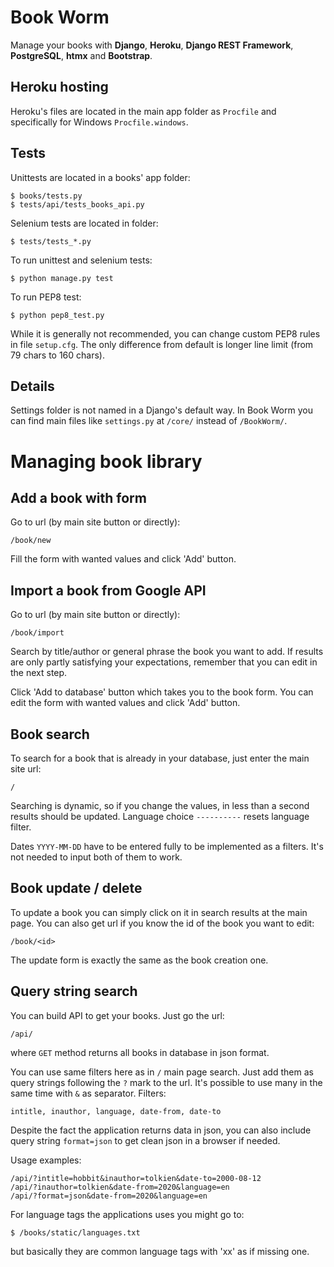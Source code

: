 # Book Worm
Manage your books with **Django**, **Heroku**, **Django REST Framework**,
**PostgreSQL**, **htmx** and **Bootstrap**.

## Heroku hosting
Heroku's files are located in the main app folder as ``Procfile`` 
and specifically for Windows ``Procfile.windows``.

## Tests
Unittests are located in a books' app folder:
~~~~
$ books/tests.py
$ tests/api/tests_books_api.py
~~~~
Selenium tests are located in folder:
~~~~
$ tests/tests_*.py
~~~~
To run unittest and selenium tests:
~~~~
$ python manage.py test
~~~~
To run PEP8 test:
~~~~
$ python pep8_test.py
~~~~
While it is generally not recommended, you can change custom PEP8 rules
in file ``setup.cfg``. The only difference from default is longer
line limit (from 79 chars to 160 chars).

## Details
Settings folder is not named in a Django's default way.
In Book Worm you can find main files like ``settings.py`` at ``/core/`` instead of ``/BookWorm/``.

# Managing book library
## Add a book with form
Go to url (by main site button or directly):
~~~~
/book/new
~~~~
Fill the form with wanted values and click 'Add' button.
## Import a book from Google API
Go to url (by main site button or directly):
~~~~
/book/import
~~~~
Search by title/author or general phrase the book you want to add.
If results are only partly satisfying your expectations,
remember that you can edit in the next step.

Click 'Add to database' button which takes you to the book form.
You can edit the form with wanted values and click 'Add' button.

## Book search
To search for a book that is already in your database,
just enter the main site url:
~~~~
/
~~~~
Searching is dynamic, so if you change the values,
in less than a second results should be updated.
Language choice ``----------`` resets language filter.

Dates ``YYYY-MM-DD`` have to be entered fully to be implemented as a filters.
It's not needed to input both of them to work.

## Book update / delete
To update a book you can simply click on it in search results at the main page.
You can also get url if you know the id of the book you want to edit:
~~~~
/book/<id>
~~~~
The update form is exactly the same as the book creation one.

## Query string search
You can build API to get your books. Just go the url:
~~~~
/api/
~~~~
where ``GET`` method returns all books in database in json format.

You can use same filters here as in ``/`` main page search.
Just add them as query strings following the ``?`` mark to the url.
It's possible to use many in the same time with ``&`` as separator.
Filters:
~~~~
intitle, inauthor, language, date-from, date-to
~~~~
Despite the fact the application returns data in json, you can
also include query string ``format=json`` to get clean json in
a browser if needed.

Usage examples:
~~~~
/api/?intitle=hobbit&inauthor=tolkien&date-to=2000-08-12
/api/?inauthor=tolkien&date-from=2020&language=en
/api/?format=json&date-from=2020&language=en
~~~~
For language tags the applications uses you might go to:
~~~~
$ /books/static/languages.txt
~~~~
but basically they are common language tags with 'xx' as if missing one.